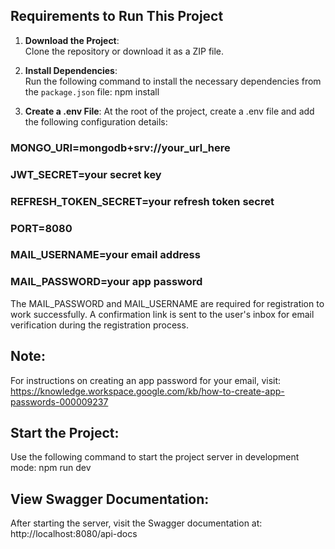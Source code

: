 
## Requirements to Run This Project

1. **Download the Project**:  
   Clone the repository or download it as a ZIP file.

2. **Install Dependencies**:  
   Run the following command to install the necessary dependencies from the `package.json` file:
   npm install
3. **Create a .env File**:
    At the root of the project, create a .env file and add the following configuration details:

 ### MONGO_URI=mongodb+srv://your_url_here
 ### JWT_SECRET=your secret key
 ### REFRESH_TOKEN_SECRET=your refresh token secret
 ### PORT=8080
 ### MAIL_USERNAME=your email address
 ### MAIL_PASSWORD=your app password
The MAIL_PASSWORD and MAIL_USERNAME are required for registration to work successfully.
A confirmation link is sent to the user's inbox for email verification during the registration process.
## Note:
For instructions on creating an app password for your email, visit:
https://knowledge.workspace.google.com/kb/how-to-create-app-passwords-000009237

## Start the Project:
Use the following command to start the project server in development mode:
npm run dev

## View Swagger Documentation:
After starting the server, visit the Swagger documentation at: http://localhost:8080/api-docs